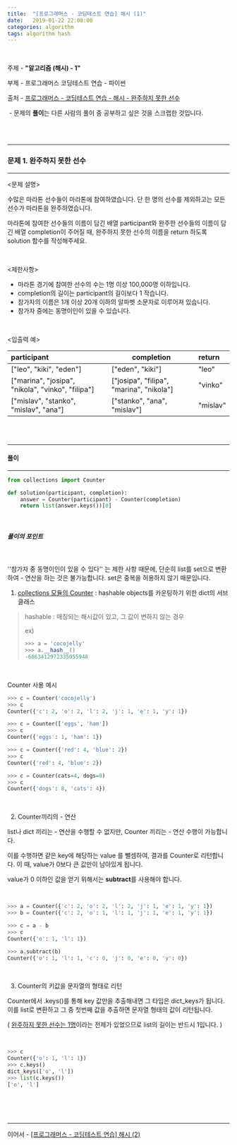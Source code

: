 ```yaml
---
title:  "[프로그래머스 - 코딩테스트 연습] 해시 (1)"
date:   2019-01-22 22:08:00
categories: algorithm
tags: algorithm hash
---
```


<br>

주제 - **"알고리즘 (해시) - 1"**  

부제 - 프로그래머스 코딩테스트 연습 - 파이썬

출처 - [프로그래머스 - 코딩테스트 연습 - 해시 - 완주하지 못한 선수](https://programmers.co.kr/learn/courses/30/lessons/42576?language=python3)

​	- 문제의 **풀이**는 다른 사람의 풀이 중 공부하고 싶은 것을 스크랩한 것입니다.

<br><br>



---

### 문제 1. 완주하지 못한 선수

---

<문제 설명>  

수많은 마라톤 선수들이 마라톤에 참여하였습니다. 단 한 명의 선수를 제외하고는 모든 선수가 마라톤을 완주하였습니다.  

마라톤에 참여한 선수들의 이름이 담긴 배열 participant와 완주한 선수들의 이름이 담긴 배열 completion이 주어질 때, 완주하지 못한 선수의 이름을 return 하도록 solution 함수를 작성해주세요.  

<br>

<제한사항>

- 마라톤 경기에 참여한 선수의 수는 1명 이상 100,000명 이하입니다.
- completion의 길이는 participant의 길이보다 1 작습니다.
- 참가자의 이름은 1개 이상 20개 이하의 알파벳 소문자로 이루어져 있습니다.
- 참가자 중에는 동명이인이 있을 수 있습니다.

<br>

<입출력 예>

| participant                                       | completion                               | return   |
| :------------------------------------------------ | ---------------------------------------- | :------- |
| ["leo", "kiki", "eden"]                           | ["eden", "kiki"]                         | "leo"    |
| ["marina", "josipa", "nikola", "vinko", "filipa"] | ["josipa", "filipa", "marina", "nikola"] | "vinko"  |
| ["mislav", "stanko", "mislav", "ana"]             | ["stanko", "ana", "mislav"]              | "mislav" |

<br><br>

---

#### 풀이

---

```python
from collections import Counter

def solution(participant, completion):
    answer = Counter(participant) - Counter(completion)
    return list(answer.keys())[0]
```

<br>

##### 풀이의 포인트

<br>

''참가자 중 동명이인이 있을 수 있다'' 는 제한 사항 때문에, 단순히 list를 set으로 변환하여 - 연산을 하는 것은 불가능합니다. set은 중복을 허용하지 않기 때문입니다.

1) [collections 모듈의 Counter](https://docs.python.org/3/library/collections.html#collections.Counter) : hashable objects를 카운팅하기 위한 dict의 서브클래스  

> hashable : 매칭되는 해시값이 있고, 그 값이 변하지 않는 경우
>
> ex)
>
> ```python
> >>> a = 'cocojelly'
> >>> a.__hash__()
> -6863412972335055948
> ```

<br>

Counter 사용 예시

```python
>>> c = Counter('cocojelly')
>>> c
Counter({'c': 2, 'o': 2, 'l': 2, 'j': 1, 'e': 1, 'y': 1})

>>> c = Counter(['eggs', 'ham'])
>>> c
Counter({'eggs': 1, 'ham': 1})

>>> c = Counter({'red': 4, 'blue': 2})
>>> c
Counter({'red': 4, 'blue': 2})

>>> c = Counter(cats=4, dogs=8)
>>> c
Counter({'dogs': 8, 'cats': 4})
```

<br>

2) Counter끼리의 - 연산  

list나 dict 끼리는 - 연산을 수행할 수 없지만, Counter 끼리는 - 연산 수행이 가능합니다.  

이를 수행하면 같은 key에 해당하는 value 를 뺄셈하여, 결과를 Counter로 리턴합니다. 이 때, value가 0보다 큰 값만이 남아있게 됩니다.  

value가 0 이하인 값을 얻기 위해서는 **subtract**를 사용해야 합니다.

<br>

```python
>>> a = Counter({'c': 2, 'o': 2, 'l': 2, 'j': 1, 'e': 1, 'y': 1})
>>> b = Counter({'c': 2, 'o': 1, 'l': 1, 'j': 1, 'e': 1, 'y': 1})

>>> c = a - b
>>> c
Counter({'o': 1, 'l': 1})

>>> a.subtract(b)
Counter({'o': 1, 'l': 1, 'c': 0, 'j': 0, 'e': 0, 'y': 0})

```

<br>

3) Counter의 키값을 문자열의 형태로 리턴  

Counter에서 .keys()를 통해 key 값만을 추출해내면 그 타입은 dict_keys가 됩니다. 이를 list로 변환하고 그 중 첫번째 값을 추출하면 문자열 형태의 값이 리턴됩니다.  

( <u>완주하지 못한 선수는 1명</u>이라는 전제가 있었으므로 list의 길이는 반드시 1입니다. )

<br>

```python
>>> c
Counter({'o': 1, 'l': 1})
>>> c.keys()
dict_keys(['o', 'l'])
>>> list(c.keys())
['o', 'l']
```

<br><br><br>

---

이어서 - [[프로그래머스 - 코딩테스트 연습] 해시 (2)](https://cocojelly.github.io/algorithm/%ED%94%84%EB%A1%9C%EA%B7%B8%EB%9E%98%EB%A8%B8%EC%8A%A4-%EC%BD%94%EB%94%A9%ED%85%8C%EC%8A%A4%ED%8A%B8-%EC%97%B0%EC%8A%B5-%ED%95%B4%EC%8B%9C-(2)/)  
